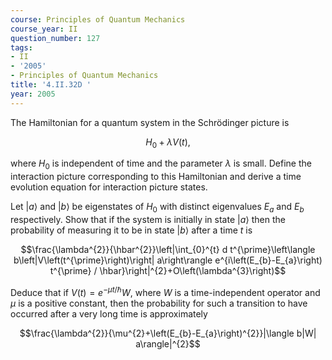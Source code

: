 ```yaml
---
course: Principles of Quantum Mechanics
course_year: II
question_number: 127
tags:
- II
- '2005'
- Principles of Quantum Mechanics
title: '4.II.32D '
year: 2005
---
```



The Hamiltonian for a quantum system in the Schrödinger picture is

$$H_{0}+\lambda V(t),$$

where $H_{0}$ is independent of time and the parameter $\lambda$ is small. Define the interaction picture corresponding to this Hamiltonian and derive a time evolution equation for interaction picture states.

Let $|a\rangle$ and $|b\rangle$ be eigenstates of $H_{0}$ with distinct eigenvalues $E_{a}$ and $E_{b}$ respectively. Show that if the system is initially in state $|a\rangle$ then the probability of measuring it to be in state $|b\rangle$ after a time $t$ is

$$\frac{\lambda^{2}}{\hbar^{2}}\left|\int_{0}^{t} d t^{\prime}\left\langle b\left|V\left(t^{\prime}\right)\right| a\right\rangle e^{i\left(E_{b}-E_{a}\right) t^{\prime} / \hbar}\right|^{2}+O\left(\lambda^{3}\right)$$

Deduce that if $V(t)=e^{-\mu t / \hbar} W$, where $W$ is a time-independent operator and $\mu$ is a positive constant, then the probability for such a transition to have occurred after a very long time is approximately

$$\frac{\lambda^{2}}{\mu^{2}+\left(E_{b}-E_{a}\right)^{2}}|\langle b|W| a\rangle|^{2}$$